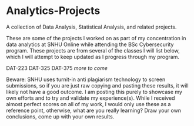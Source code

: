 # Analytics-Projects
A collection of Data Analysis, Statistical Analysis, and related projects.

These are some of the projects I worked on as part of my concentration in data analytics at SNHU Online while attending the BSc Cybersecurity program.
These projects are from several of the classes I will list below, which I will attempt to keep updated as I progress through my program.

DAT-223
DAT-325
DAT-375
*more to come*

Beware: SNHU uses turnit-in anti plagiarism technology to screen submissions, so if you are just raw copying and pasting these results, it will likely not
  have a good outcome. I am posting this purely to showcase my own efforts and to try and validate my experience(s). While I received almost perfect scores on
  all of my work, I would only use these as a reference point, otherwise, what are you really learning? Draw your own conclusions, come up with your own
  results.
